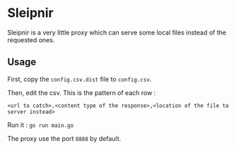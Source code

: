 Sleipnir
========

Sleipnir is a very little proxy which can serve some local files instead of the requested ones.

Usage
-----

First, copy the `config.csv.dist` file to `config.csv`.

Then, edit the csv. This is the pattern of each row :

```text
<url to catch>,<content type of the response>,<location of the file to server instead>
```

Run it : `go run main.go`

The proxy use the port `8888` by default.
